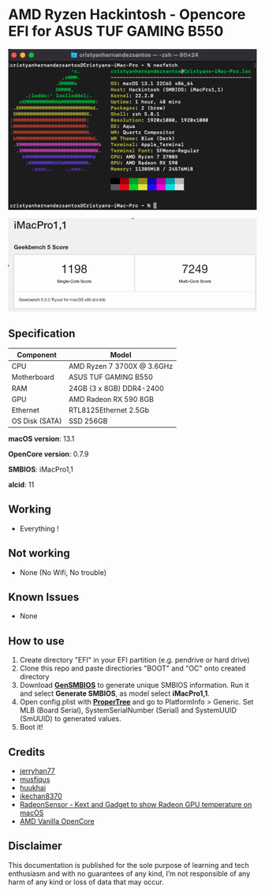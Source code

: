 # AMD Ryzen Hackintosh - Opencore EFI for ASUS TUF GAMING B550

![](neofetch.png)

![](geckbench.png)

## Specification
| **Component** | **Model**                  |
| ------------- |----------------------------|
| CPU | AMD Ryzen 7 3700X @ 3.6GHz |
| Motherboard | ASUS TUF GAMING B550       |
| RAM | 24GB (3 x 8GB) DDR4-2400   |
| GPU | AMD Radeon RX 590 8GB      |
| Ethernet | RTL8125Ethernet 2.5Gb      |
| OS Disk (SATA) | SSD 256GB                  |

**macOS version**: 13.1

**OpenCore version**: 0.7.9

**SMBIOS**:  iMacPro1,1

**alcid**:  11

## Working
- Everything !


## Not working
 - None (No Wifi, No trouble)

## Known Issues
 - None

## How to use
  1. Create directory "EFI" in your EFI partition (e.g. pendrive or hard drive)
  2. Clone this repo and paste directiories "BOOT" and "OC" onto created directory
  3. Download [**GenSMBIOS**](https://github.com/corpnewt/GenSMBIOS) to generate unique SMBIOS information. Run it and select **Generate SMBIOS**, as model select **iMacPro1,1**.
  4. Open config.plist with [**ProperTree**](https://github.com/corpnewt/ProperTree) and go to PlatformInfo > Generic. Set MLB (Board Serial), SystemSerialNumber (Serial) and SystemUUID (SmUUID) to generated values.
  5. Boot it!  

## Credits


 * [jerryhan77](https://github.com/jerryhan77/asus-strix-b550-a-opencore)
 * [musfiqus](https://github.com/musfiqus/hackintosh-ROG-STRIX-B550A)
 * [huukhai](https://github.com/huukhai/hackintosh-rog-b550i)
 * [ikechan8370](https://github.com/ikechan8370/Asus-B550A-Opencore-EFI.git)
 * [RadeonSensor - Kext and Gadget to show Radeon GPU temperature on macOS](https://github.com/aluveitie/RadeonSensor)
 * [AMD Vanilla OpenCore](https://github.com/AMD-OSX/AMD_Vanilla)

## Disclaimer

This documentation is published for the sole purpose of learning and tech enthusiasm and with no guarantees of any kind, I’m not responsible of any harm of any kind or loss of data that may occur.
